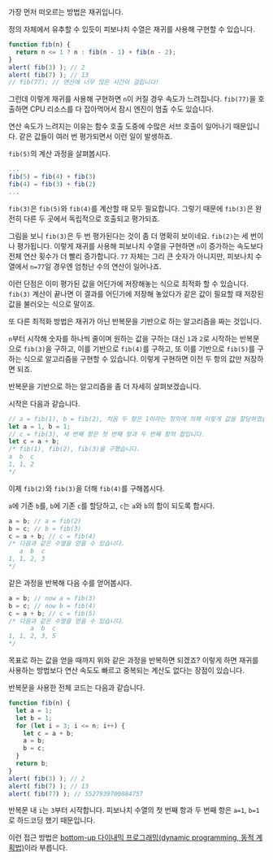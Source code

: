 가장 먼저 떠오르는 방법은 재귀입니다.

정의 자체에서 유추할 수 있듯이 피보나치 수열은 재귀를 사용해 구현할 수 있습니다.

```js run
function fib(n) {
  return n <= 1 ? n : fib(n - 1) + fib(n - 2);
}
alert( fib(3) ); // 2
alert( fib(7) ); // 13
// fib(77); // 연산에 너무 많은 시간이 걸립니다!
```

그런데 이렇게 재귀를 사용해 구현하면 `n`이 커질 경우 속도가 느려집니다. `fib(77)`을 호출하면 CPU 리소스를 다 잡아먹어서 잠시 엔진이 멈출 수도 있습니다.

연산 속도가 느려지는 이유는 함수 호출 도중에 수많은 서브 호출이 일어나기 때문입니다. 같은 값들이 여러 번 평가되면서 이런 일이 발생하죠.

`fib(5)`의 계산 과정을 살펴봅시다.

```js no-beautify
...
fib(5) = fib(4) + fib(3)
fib(4) = fib(3) + fib(2)
...
```

`fib(3)`은 `fib(5)`와 `fib(4)`를 계산할 때 모두 필요합니다. 그렇기 때문에 `fib(3)`은 완전히 다른 두 곳에서 독립적으로 호출되고 평가되죠.

그림을 보니 `fib(3)`은 두 번 평가된다는 것이 좀 더 명확히 보이네요. `fib(2)`는 세 번이나 평가됩니다. 이렇게 재귀를 사용해 피보나치 수열을 구현하면 `n`이 증가하는 속도보다 전체 연산 횟수가 더 빨리 증가합니다. `77` 자체는 그리 큰 숫자가 아니지만, 피보나치 수열에서 `n=77`일 경우엔 엄청난 수의 연산이 일어나죠.

이런 단점은 이미 평가된 값을 어딘가에 저장해놓는 식으로 최적화 할 수 있습니다. `fib(3)` 계산이 끝나면 이 결과를 어딘가에 저장해 놓았다가 같은 값이 필요할 때 저장된 값을 불러오는 식으로 말이죠.

또 다른 최적화 방법은 재귀가 아닌 반복문을 기반으로 하는 알고리즘을 짜는 것입니다.

`n`부터 시작해 숫자를 하나씩 줄이며 원하는 값을 구하는 대신 `1`과 `2`로 시작하는 반복문으로 `fib(3)`을 구하고, 이를 기반으로 `fib(4)`를 구하고, 또 이를 기반으로 `fib(5)`를 구하는 식으로 알고리즘을 구현할 수 있습니다. 이렇게 구현하면 이전 두 항의 값만 저장하면 되죠.

반복문을 기반으로 하는 알고리즘을 좀 더 자세히 살펴보겠습니다.

시작은 다음과 같습니다.

```js
// a = fib(1), b = fib(2), 처음 두 항은 1이라는 정의에 의해 이렇게 값을 할당하였습니다.
let a = 1, b = 1;
// c = fib(3), 세 번째 항은 첫 번째 항과 두 번째 항의 합입니다.
let c = a + b;
/* fib(1), fib(2), fib(3)을 구했습니다.
a  b  c
1, 1, 2
*/
```

이제 `fib(2)`와 `fib(3)`을 더해 `fib(4)`를 구해봅시다.

`a`에 기존 `b`를, `b`에 기존 `c`를 할당하고, `c`는 `a`와 `b`의 합이 되도록 합시다.

```js no-beautify
a = b; // a = fib(2)
b = c; // b = fib(3)
c = a + b; // c = fib(4)
/* 다음과 같은 수열을 얻을 수 있습니다.
   a  b  c
1, 1, 2, 3
*/
```

같은 과정을 반복해 다음 수를 얻어봅시다.

```js no-beautify
a = b; // now a = fib(3)
b = c; // now b = fib(4)
c = a + b; // c = fib(5)
/* 다음과 같은 수열을 얻을 수 있습니다.
      a  b  c
1, 1, 2, 3, 5
*/
```

목표로 하는 값을 얻을 때까지 위와 같은 과정을 반복하면 되겠죠? 이렇게 하면 재귀를 사용하는 방법보다 연산 속도도 빠르고 중복되는 계산도 없다는 장점이 있습니다.

반복문을 사용한 전체 코드는 다음과 같습니다.

```js run
function fib(n) {
  let a = 1;
  let b = 1;
  for (let i = 3; i <= n; i++) {
    let c = a + b;
    a = b;
    b = c;
  }
  return b;
}
alert( fib(3) ); // 2
alert( fib(7) ); // 13
alert( fib(77) ); // 5527939700884757
```

반복문 내 `i`는 `3`부터 시작합니다. 피보나치 수열의 첫 번째 항과 두 번째 항은 `a=1`, `b=1`로 하드코딩 했기 때문입니다.

이런 접근 방법은 [bottom-up 다이내믹 프로그래밍(dynamic programming, 동적 계획법)](https://en.wikipedia.org/wiki/Dynamic_programming)이라 부릅니다.
